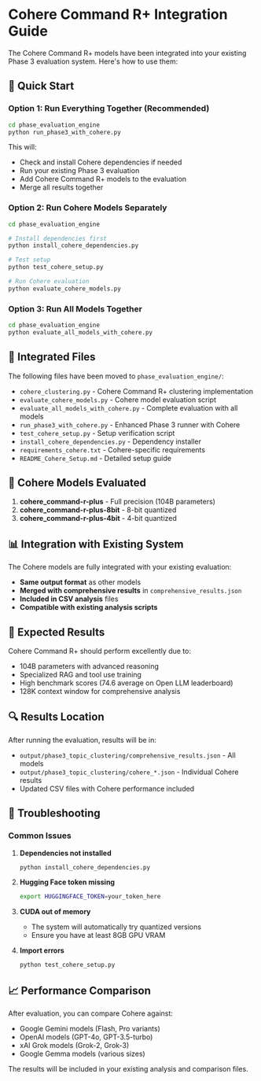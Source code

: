 # Cohere Command R+ Integration Guide

The Cohere Command R+ models have been integrated into your existing Phase 3 evaluation system. Here's how to use them:

## 🚀 Quick Start

### Option 1: Run Everything Together (Recommended)
```bash
cd phase_evaluation_engine
python run_phase3_with_cohere.py
```

This will:
- Check and install Cohere dependencies if needed
- Run your existing Phase 3 evaluation
- Add Cohere Command R+ models to the evaluation
- Merge all results together

### Option 2: Run Cohere Models Separately
```bash
cd phase_evaluation_engine

# Install dependencies first
python install_cohere_dependencies.py

# Test setup
python test_cohere_setup.py

# Run Cohere evaluation
python evaluate_cohere_models.py
```

### Option 3: Run All Models Together
```bash
cd phase_evaluation_engine
python evaluate_all_models_with_cohere.py
```

## 📁 Integrated Files

The following files have been moved to `phase_evaluation_engine/`:

- `cohere_clustering.py` - Cohere Command R+ clustering implementation
- `evaluate_cohere_models.py` - Cohere model evaluation script
- `evaluate_all_models_with_cohere.py` - Complete evaluation with all models
- `run_phase3_with_cohere.py` - Enhanced Phase 3 runner with Cohere
- `test_cohere_setup.py` - Setup verification script
- `install_cohere_dependencies.py` - Dependency installer
- `requirements_cohere.txt` - Cohere-specific requirements
- `README_Cohere_Setup.md` - Detailed setup guide

## 🔧 Cohere Models Evaluated

1. **cohere_command-r-plus** - Full precision (104B parameters)
2. **cohere_command-r-plus-8bit** - 8-bit quantized
3. **cohere_command-r-plus-4bit** - 4-bit quantized

## 📊 Integration with Existing System

The Cohere models are fully integrated with your existing evaluation:

- **Same output format** as other models
- **Merged with comprehensive results** in `comprehensive_results.json`
- **Included in CSV analysis** files
- **Compatible with existing analysis scripts**

## 🎯 Expected Results

Cohere Command R+ should perform excellently due to:
- 104B parameters with advanced reasoning
- Specialized RAG and tool use training
- High benchmark scores (74.6 average on Open LLM leaderboard)
- 128K context window for comprehensive analysis

## 🔍 Results Location

After running the evaluation, results will be in:
- `output/phase3_topic_clustering/comprehensive_results.json` - All models
- `output/phase3_topic_clustering/cohere_*.json` - Individual Cohere results
- Updated CSV files with Cohere performance included

## 🐛 Troubleshooting

### Common Issues

1. **Dependencies not installed**
   ```bash
   python install_cohere_dependencies.py
   ```

2. **Hugging Face token missing**
   ```bash
   export HUGGINGFACE_TOKEN=your_token_here
   ```

3. **CUDA out of memory**
   - The system will automatically try quantized versions
   - Ensure you have at least 8GB GPU VRAM

4. **Import errors**
   ```bash
   python test_cohere_setup.py
   ```

## 📈 Performance Comparison

After evaluation, you can compare Cohere against:
- Google Gemini models (Flash, Pro variants)
- OpenAI models (GPT-4o, GPT-3.5-turbo)
- xAI Grok models (Grok-2, Grok-3)
- Google Gemma models (various sizes)

The results will be included in your existing analysis and comparison files.
